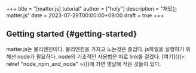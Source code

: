 +++
title = "[matter.js] tutorial"
author = ["holy"]
description = "재밌는 matter.js"
date = 2023-07-29T00:00:00+09:00
draft = true
+++

## Getting started {#getting-started}

matter.js는 물리엔진이다. 물리엔진을 가지고 노는것은 즐겁다. js파일을
실행하기 위해선 node가 필요하다. node의 기초적인 사용법은 따로 link를
걸겠다. [여기]({{< relref "node_npm_and_node" >}})에 가면 옛날에 적은 것들이 있다.
